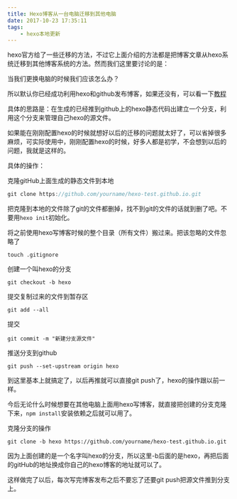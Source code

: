 ```yaml
---
title: Hexo博客从一台电脑迁移到其他电脑
date: 2017-10-23 17:35:11
tags:
    - hexo本地更新
---
```


hexo官方给了一些迁移的方法，不过它上面介绍的方法都是把博客文章从hexo系统迁移到其他博客系统的方法。然而我们这里要讨论的是：

当我们更换电脑的时候我们应该怎么办？

所以默认你已经成功利用hexo和github发布博客，如果还没有，可以看一下[教程](http://lixiaolai.com/2016/06/22/makecs-build-a-blog-with-hexo-on-github/)

具体的思路是：在生成的已经推到github上的hexo静态代码出建立一个分支，利用这个分支来管理自己hexo的源文件。

<!-- more -->

如果能在刚刚配置hexo的时候就想好以后的迁移的问题就太好了，可以省掉很多麻烦，可实际使用中，刚刚配置hexo的时候，好多人都是初学，不会想到以后的问题，我就是这样的。

具体的操作：

克隆gitHub上面生成的静态文件到本地

```javascript
git clone https://github.com/yourname/hexo-test.github.io.git
```
把克隆到本地的文件除了git的文件都删掉，找不到git的文件的话就到删了吧。不要用`hexo init`初始化。

将之前使用hexo写博客时候的整个目录（所有文件）搬过来。把该忽略的文件忽略了
```
touch .gitignore
```
创建一个叫hexo的分支
```
git checkout -b hexo
```
提交复制过来的文件到暂存区
```
git add --all
```
提交
```
git commit -m "新建分支源文件"
```
推送分支到github
```
git push --set-upstream origin hexo
```
到这里基本上就搞定了，以后再推就可以直接git push了，hexo的操作跟以前一样。

今后无论什么时候想要在其他电脑上面用hexo写博客，就直接把创建的分支克隆下来，`npm install`安装依赖之后就可以用了。

克隆分支的操作
```
git clone -b hexo https://github.com/yourname/hexo-test.github.io.git
```
因为上面创建的是一个名字叫hexo的分支，所以这里-b后面的是hexo，再把后面的gitHub的地址换成你自己的hexo博客的地址就可以了。

这样做完了以后，每次写完博客发布之后不要忘了还要git push把源文件推到分支上。
